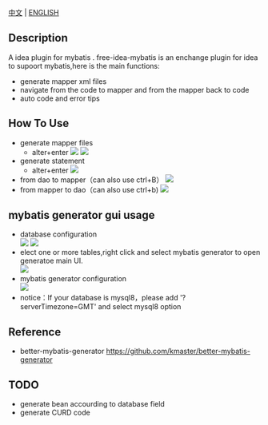 [中文](README.md) | 
[ENGLISH](README_EN.md)


## Description
A idea plugin for mybatis .
free-idea-mybatis is an enchange plugin for idea to supoort mybatis,here is the main functions: 
- generate mapper xml files
- navigate from the code to mapper and from the mapper back to code
- auto code and error tips

## How To Use
- generate mapper files
    - alter+enter 
![](https://raw.githubusercontent.com/wuzhizhan/free-idea-mybatis/master/doc/img/create_mapper.png)
![](https://raw.githubusercontent.com/wuzhizhan/free-idea-mybatis/master/doc/img/choose_mapper_folder.jpg)
- generate statement 
    - alter+enter
![](https://raw.githubusercontent.com/wuzhizhan/free-idea-mybatis/master/doc/img/create_statement.jpg)
- from dao to  mapper（can also use ctrl+B）
![](https://raw.githubusercontent.com/wuzhizhan/free-idea-mybatis/master/doc/img/to_mapper.jpg)
- from mapper to dao（can also use ctrl+b)
![](https://raw.githubusercontent.com/wuzhizhan/free-idea-mybatis/master/doc/img/to_code.jpg)


## mybatis generator gui usage
- database configuration<br>
![](https://github.com/wuzhizhan/free-idea-mybatis/blob/master/doc/img/mgu_1.png)
![](https://github.com/wuzhizhan/free-idea-mybatis/blob/master/doc/img/mgu_2.png)
- elect one or more tables,right click and select mybatis generator to open generatoe main UI.<br>
![](https://github.com/wuzhizhan/free-idea-mybatis/blob/master/doc/img/mgu_3.png)
- mybatis generator configuration<br>
![](https://github.com/wuzhizhan/free-idea-mybatis/blob/master/doc/img/mgu_4.png)
- notice：If your database is mysql8，please add '?serverTimezone=GMT' and select mysql8 option<br>

## Reference
- better-mybatis-generator https://github.com/kmaster/better-mybatis-generator
## TODO
- generate bean accourding to database field
- generate CURD code
